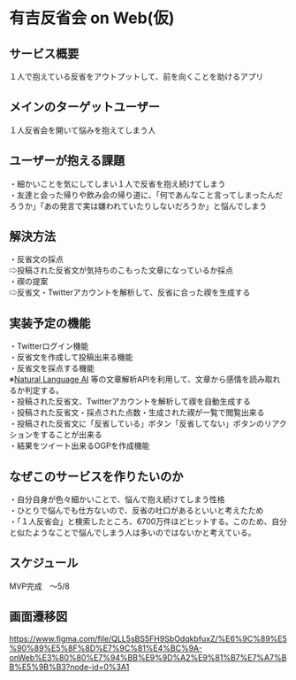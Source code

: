 # 有吉反省会 on Web(仮)

## サービス概要
１人で抱えている反省をアウトプットして、前を向くことを助けるアプリ<br>

## メインのターゲットユーザー
１人反省会を開いて悩みを抱えてしまう人
　
## ユーザーが抱える課題
・細かいことを気にしてしまい１人で反省を抱え続けてしまう<br>
・友達と会った帰りや飲み会の帰り道に、「何であんなこと言ってしまったんだろうか」「あの発言で実は嫌われていたりしないだろうか」と悩んでしまう<br>

## 解決方法
・反省文の採点<br>
⇨投稿された反省文が気持ちのこもった文章になっているか採点<br>
・禊の提案<br>
⇨反省文・Twitterアカウントを解析して、反省に合った禊を生成する

## 実装予定の機能
・Twitterログイン機能<br>
・反省文を作成して投稿出来る機能<br>
・反省文を採点する機能<br>
 ※[Natural Language AI](https://cloud.google.com/natural-language?hl=ja) 等の文章解析APIを利用して、文章から感情を読み取れるか判定する。<br>
・投稿された反省文、Twitterアカウントを解析して禊を自動生成する<br>
・投稿された反省文・採点された点数・生成された禊が一覧で閲覧出来る<br>
・投稿された反省文に「反省している」ボタン「反省してない」ボタンのリアクションをすることが出来る<br>
・結果をツイート出来るOGPを作成機能

## なぜこのサービスを作りたいのか
・自分自身が色々細かいことで、悩んで抱え続けてしまう性格<br>
・ひとりで悩んでも仕方ないので、反省の吐口があるといいと考えたため<br>
・「１人反省会」と検索したところ、6700万件ほどヒットする。このため、自分と似たようなことで悩んでしまう人は多いのではないかと考えている。

## スケジュール
MVP完成　〜5/8

## 画面遷移図
https://www.figma.com/file/QLL5sBS5FH9SbOdqkbfuxZ/%E6%9C%89%E5%90%89%E5%8F%8D%E7%9C%81%E4%BC%9A-onWeb%E3%80%80%E7%94%BB%E9%9D%A2%E9%81%B7%E7%A7%BB%E5%9B%B3?node-id=0%3A1